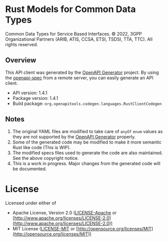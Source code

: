 # Rust Models for Common Data Types

Common Data Types for Service Based Interfaces.
© 2022, 3GPP Organizational Partners (ARIB, ATIS, CCSA, ETSI, TSDSI, TTA, TTC).
All rights reserved.



## Overview

This API client was generated by the [OpenAPI Generator](https://openapi-generator.tech) project.  By using the [openapi-spec](https://openapis.org) from a remote server, you can easily generate an API client.

- API version: 1.4.1
- Package version: 1.4.1
- Build package: `org.openapitools.codegen.languages.RustClientCodegen`

## Notes

1. The original YAML files are modified to take care of `anyOf` `enum` values as they are not supported by the [OpenAPI Generator](https://openapi-generator.tech) properly.
2. Some of the generated code may be modified to make it more semantic Rust like code (This is WIP).
3. The modified specs files used to generate the code are also maintained. See the above copyright notice.
4. This is a work in progress. Major changes from the generated code will be documented.


# License

Licensed under either of

* Apache License, Version 2.0 ([LICENSE-Apache](https://github.com/gabhijit/taxila/blob/main/openapi/LICENSE-Apache2) or [http://www.apache.org/licenses/LICENSE-2.0](http://www.apache.org/licenses/LICENSE-2.0))
* MIT License ([LICENSE-MIT](https://github.com/gabhijit/taxila/blob/main/openapi/LICENSE-MIT) or [http://opensource.org/licenses/MIT](http://opensource.org/licenses/MIT))



